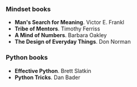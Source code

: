 ### Mindset books
* **Man's Search for Meaning**. Victor E. Frankl
* **Tribe of Mentors**. Timothy Ferriss
* **A Mind of Numbers**. Barbara Oakley
* **The Design of Everyday Things**. Don Norman

### Python books
* **Effective Python**. Brett Slatkin
* **Python Tricks**. Dan Bader



